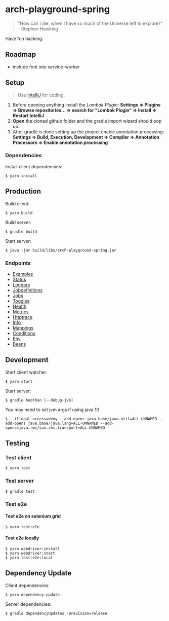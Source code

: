 # arch-playground-spring 

> "How can I die, when I have so much of the Universe left to explore?" - Stephen Hawking

Have fun hacking.

## Roadmap

* include font into service-worker

## Setup

> Use [IntelliJ](https://www.jetbrains.com/idea/download) for coding.

1. Before opening anything install the *Lombok Plugin*: **Settings => Plugins => Browse repositories... => search for "Lombok Plugin" => Install => Restart IntelliJ**
2. **Open** the cloned github folder and the gradle import wizard should pop up.
3. After gradle is done setting up the project enable annotation processing: **Settings => Build, Execution, Development => Compiler => Annotation Processors => Enable annotation processing**

### Dependencies

Install client dependencies:

    $ yarn install

## Production

Build client:

    $ yarn build

Build server:

    $ gradle build

Start server:

    $ java -jar build/libs/arch-playground-spring.jar

### Endpoints

* [Examples](http://localhost:4242/arch-playground-spring/examples)
* [Status](http://localhost:4242/arch-playground-spring/internal/status)
* [Loggers](http://localhost:4242/arch-playground-spring/internal/loggers)
* [Jobdefinitions](http://localhost:4242/arch-playground-spring/internal/jobdefinitions)
* [Jobs](http://localhost:4242/arch-playground-spring/internal/jobs)
* [Toggles](http://localhost:4242/arch-playground-spring/internal/toggles/console/index)
* [Health](http://localhost:4242/arch-playground-spring/internal/health)
* [Metrics](http://localhost:4242/arch-playground-spring/internal/metrics)
* [Httptrace](http://localhost:4242/arch-playground-spring/internal/httptrace)
* [Info](http://localhost:4242/arch-playground-spring/internal/info)
* [Mappings](http://localhost:4242/arch-playground-spring/internal/mappings)
* [Conditions](http://localhost:4242/arch-playground-spring/internal/conditions)
* [Env](http://localhost:4242/arch-playground-spring/internal/env)
* [Beans](http://localhost:4242/arch-playground-spring/internal/beans)

## Development

Start client watcher:

    $ yarn start

Start server:

    $ gradle bootRun [--debug-jvm]
    
You may need to set jvm args if using java 10

    $ --illegal-access=deny --add-opens java.base/java.util=ALL-UNNAMED --add-opens java.base/java.lang=ALL-UNNAMED --add-opens=java.rmi/sun.rmi.transport=ALL-UNNAMED

## Testing

### Test client

    $ yarn test

### Test server

    $ gradle test

### Test e2e

#### Test e2e on selenium grid

    $ yarn test:e2e
    
#### Test e2e locally

    $ yarn webdriver:install
    $ yarn webdriver:start
    $ yarn test:e2e:local

## Dependency Update

Client dependencies:

    $ yarn dependency-update

Server dependencies:

    $ gradle dependencyUpdates -Drevision=release
